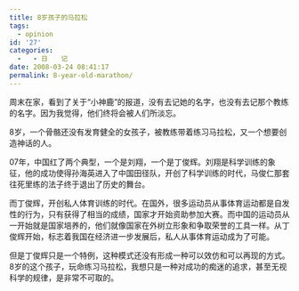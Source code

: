 ```yaml
---
title: 8岁孩子的马拉松
tags:
  - opinion
id: '27'
categories:
  -   - 日　　记
date: 2008-03-24 08:41:17
permalink: 8-year-old-marathon/
---
```


周末在家，看到了关于“小神鹿”的报道，没有去记她的名字，也没有去记那个教练的名字。因为我觉得，他们终将会被人们所淡忘。

8岁，一个骨骼还没有发育健全的女孩子，被教练带着练习马拉松，又一个想要创造神话的人。

07年，中国红了两个典型，一个是刘翔，一个是丁俊辉。刘翔是科学训练的象征，他的成功使得孙海英进入了中国田径队，开创了科学训练的时代，马俊仁那套往死里练的法子终于退出了历史的舞台。

而丁俊辉，开创私人体育训练的时代。在国外，很多运动员从事体育运动都是自发性的行为，只有获得了相当的成绩，国家才开始资助参加大赛。而中国的运动员从一开始就是国家培养的，他们就像国家在外树立形象和争取荣誉的工具一样。从丁俊辉开始，标志着我国在经济进一步发展后，私人从事体育运动成为了可能。

但是丁俊辉只是一个特例，这种模式还没有形成一种可以效仿和可以再现的方式。8岁的这个孩子，玩命练习马拉松，我想只是一种对成功的痴迷的追求，甚至无视科学的规律，是非常不可取的。